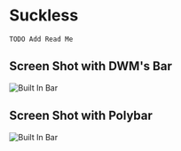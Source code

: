 # Suckless

`TODO Add Read Me`

## Screen Shot with DWM's Bar
![Built In Bar](https://raw.githubusercontent.com/abbsi/suckless/main/screenshots/scrot-dwmbar_slstatus_column.jpg)

## Screen Shot with Polybar
![Built In Bar](https://raw.githubusercontent.com/abbsi/suckless/main/screenshots/scrot-dwm_polybar.jpg)
